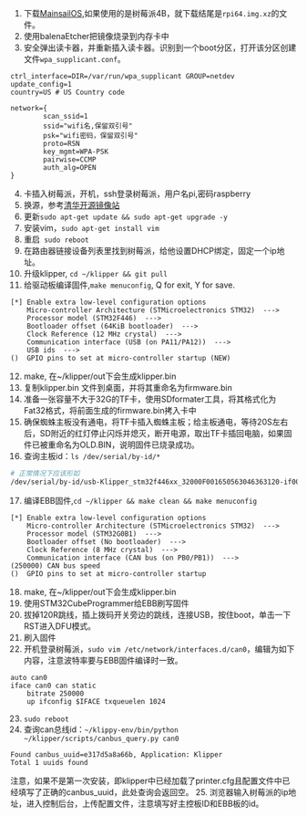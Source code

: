 1. 下载[MainsailOS](https://github.com/mainsail-crew/MainsailOS/releases/),如果使用的是树莓派4B，就下载结尾是`rpi64.img.xz`的文件。
2. 使用balenaEtcher把镜像烧录到内存卡中
3. 安全弹出读卡器，并重新插入读卡器。识别到一个boot分区，打开该分区创建文件`wpa_supplicant.conf`。
```
ctrl_interface=DIR=/var/run/wpa_supplicant GROUP=netdev
update_config=1
country=US # US Country code

network={
        scan_ssid=1
        ssid="wifi名,保留双引号"
        psk="wifi密码，保留双引号"
        proto=RSN
        key_mgmt=WPA-PSK
        pairwise=CCMP
        auth_alg=OPEN
}
```
4. 卡插入树莓派，开机，ssh登录树莓派，用户名pi,密码raspberry
5. 换源，参考[清华开源镜像站](https://mirrors.tuna.tsinghua.edu.cn/help/raspbian/)
6. 更新`sudo apt-get update && sudo apt-get upgrade -y`
7. 安装vim，`sudo apt-get install vim`
8. 重启` sudo reboot`
9. 在路由器链接设备列表里找到树莓派，给他设置DHCP绑定，固定一个ip地址。
10. 升级klipper, `cd ~/klipper && git pull`
11. 给驱动板编译固件,`make menuconfig`, Q for exit, Y for save.
```
[*] Enable extra low-level configuration options
    Micro-controller Architecture (STMicroelectronics STM32)  --->
    Processor model (STM32F446)  --->
    Bootloader offset (64KiB bootloader)  --->
    Clock Reference (12 MHz crystal)  --->
    Communication interface (USB (on PA11/PA12))  --->
    USB ids  --->
()  GPIO pins to set at micro-controller startup (NEW)
```
12. make, 在~/klipper/out下会生成klipper.bin
13. 复制klipper.bin 文件到桌面，并将其重命名为firmware.bin
14. 准备一张容量不大于32G的TF卡，使用SDformater工具，将其格式化为Fat32格式，将前面生成的firmware.bin拷入卡中
15.  确保蜘蛛主板没有通电，将TF卡插入蜘蛛主板；给主板通电，等待20S左右后，SD附近的红灯停止闪烁并熄灭，断开电源，取出TF卡插回电脑，如果固件已被重命名为OLD.BIN，说明固件已烧录成功。
16. 查询主板id：`ls /dev/serial/by-id/*`
```bash
# 正常情况下应该形如
/dev/serial/by-id/usb-Klipper_stm32f446xx_32000F001650563046363120-if00
```
17. 编译EBB固件,`cd ~/klipper && make clean && make menuconfig`
```
[*] Enable extra low-level configuration options
    Micro-controller Architecture (STMicroelectronics STM32)  --->
    Processor model (STM32G0B1)  --->
    Bootloader offset (No bootloader)  --->
    Clock Reference (8 MHz crystal)  --->
    Communication interface (CAN bus (on PB0/PB1))  --->
(250000) CAN bus speed
()  GPIO pins to set at micro-controller startup
```
18. make, 在~/klipper/out下会生成klipper.bin
19. 使用STM32CubeProgrammer给EBB刷写固件
20. 拔掉120R跳线，插上拨码开关旁边的跳线，连接USB，按住boot，单击一下RST进入DFU模式。
21. 刷入固件
22. 开机登录树莓派，`sudo vim /etc/network/interfaces.d/can0`，编辑为如下内容，注意波特率要与EBB固件编译时一致。
```
auto can0
iface can0 can static
    bitrate 250000
    up ifconfig $IFACE txqueuelen 1024
```
23. `sudo reboot`
24. 查询can总线id：`~/klippy-env/bin/python ~/klipper/scripts/canbus_query.py can0`
```
Found canbus_uuid=e317d5a8a66b, Application: Klipper
Total 1 uuids found
```
注意，如果不是第一次安装，即klipper中已经加载了printer.cfg且配置文件中已经填写了正确的canbus_uuid，此处查询会返回空。
25. 浏览器输入树莓派的ip地址，进入控制后台，上传配置文件，注意填写好主控板ID和EBB板的id。

